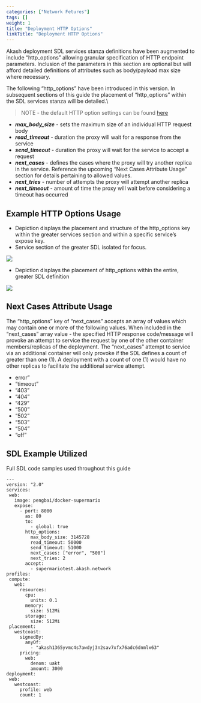 ```yaml
---
categories: ["Network Fetures"]
tags: []
weight: 1
title: "Deployment HTTP Options"
linkTitle: "Deployment HTTP Options"
---
```



Akash deployment SDL services stanza definitions have been augmented to include “http\_options” allowing granular specification of HTTP endpoint parameters.  Inclusion of the parameters in this section are optional but will afford detailed definitions of attributes such as body/payload max size where necessary.


The following “http\_options” have been introduced in this version.  In subsequent sections of this guide the placement of “http\_options” within the SDL services stanza will be detailed.\


> NOTE - the default HTTP option settings can be found [here](https://github.com/akash-network/node/blob/main/sdl/v2.go#L18..L37)

* _**max\_body\_size**_ - sets the maximum size of an individual HTTP request body
* _**read\_timeout**_ - duration the proxy will wait for a response from the service&#x20;
* _**send\_timeout**_ - duration the proxy will wait for the service to accept a request
* _**next\_cases**_ - defines the cases where the proxy will try another replica in the service.  Reference the upcoming “Next Cases Attribute Usage” section for details pertaining to allowed values.
* _**next\_tries**_ - number of attempts the proxy will attempt another replica
* _**next\_timeout**_ - amount of time the proxy will wait before considering a timeout has occurred

## **Example HTTP Options Usage**

* Depiction displays the placement and structure of the http\_options key within the greater services section and within a specific service’s expose key.
* Service section of the greater SDL isolated for focus.

![](https://lh4.googleusercontent.com/oXXBUSlWyFomOTKfA0z38maeEkdc-Y264KAukd0bnLByiQRDB6l3Qwa43jYmfk-Q4N6CXC7p5PPwqSobCOuVBKlaQUko9HTAJU1SJq\_Yyv6AOgv2Z3dKOlQxkoHwJ-yyMv0eRy\_e=s0)



* Depiction displays the placement of http\_options within the entire, greater SDL definition

![](https://lh3.googleusercontent.com/cOrxEtOvXzyhPHbEpA\_DI06km8v627RJZEmGlPFqE41k8N5I53DBGsEi3lXbxYewvjCUiN9fP9qItPC5E0zNOV8jkQYrl2sIREPnafu\_k9zleNN1HKSYboFQR40U01o\_P22limIC=s0)

## **Next Cases Attribute Usage**

The “http\_options” key of “next\_cases” accepts an array of values which may contain one or more of the following values.  When included in the “next\_cases” array value - the specified HTTP response code/message will provoke an attempt to service the request by one of the other container members/replicas of the deployment.  The “next\_cases” attempt to service via an additional container will only provoke if the SDL defines a count of greater than one (1).  A deployment with a count of one (1) would have no other replicas to facilitate the additional service attempt.&#x20;

* error”
* “timeout”
* “403”
* “404”
* “429”
* “500”
* “502”
* “503”
* “504”
* “off”

## **SDL Example Utilized**

Full SDL code samples used throughout this guide

```
---
version: "2.0"
services:
 web:
   image: pengbai/docker-supermario
   expose:
     - port: 8080
       as: 80
       to:
         - global: true
       http_options:
         max_body_size: 3145728
         read_timeout: 50000
         send_timeout: 51000
         next_cases: ["error", "500"]
         next_tries: 2
       accept:
         - supermariotest.akash.network
profiles:
 compute:
   web:
     resources:
       cpu:
         units: 0.1
       memory:
         size: 512Mi
       storage:
         size: 512Mi
 placement:
   westcoast:
     signedBy:
       anyOf:
         - "akash1365yvmc4s7awdyj3n2sav7xfx76adc6dnmlx63"
     pricing:
       web:
         denom: uakt
         amount: 3000
deployment:
 web:
   westcoast:
     profile: web
     count: 1
```